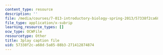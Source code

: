 ```yaml
---
content_type: resource
description: ''
file: /media/courses/7-013-introductory-biology-spring-2013/57338f2ca68d5a8588b3271412874874_svahhl-J4AY.vtt
file_type: application/x-subrip
learning_resource_types: []
ocw_type: OCWFile
resourcetype: Other
title: 3play caption file
uid: 57338f2c-a68d-5a85-88b3-271412874874
---
```

